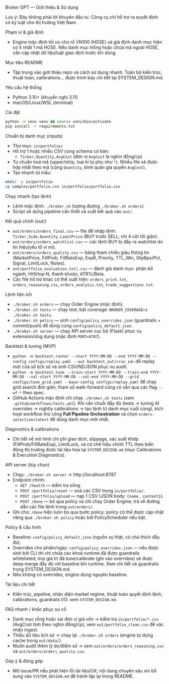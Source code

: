 Broker GPT — Giới thiệu & Sử dụng

Lưu ý: Đây không phải lời khuyên đầu tư. Công cụ chỉ hỗ trợ ra quyết định có kỷ luật cho thị trường Việt Nam.

Phạm vi & giả định
- Engine mặc định tối ưu cho rổ VN100 (HOSE) và giả định danh mục hiện có ít nhất 1 mã HOSE. Nếu danh mục trống hoặc chứa mã ngoài HOSE, cần cập nhật dữ liệu/luật giao dịch trước khi dùng.

Mục tiêu README
- Tập trung vào giới thiệu repo và cách sử dụng nhanh. Toàn bộ kiến trúc, thuật toán, calibrations… được trình bày chi tiết tại SYSTEM_DESIGN.md.

Yêu cầu hệ thống
- Python 3.10+ (khuyến nghị 3.11)
- macOS/Linux/WSL (terminal)

Cài đặt
```bash
python -m venv venv && source venv/bin/activate
pip install -r requirements.txt
```

Chuẩn bị danh mục (inputs)
- Thư mục: `in/portfolio/`
- Hỗ trợ 1 hoặc nhiều CSV cùng schema cơ bản:
  - `Ticker,Quantity,AvgCost` (đơn vị `AvgCost` là nghìn đồng/cp)
- Tự chuẩn hoá mã (upper/strip, loại kí tự phụ như `*`). Nhiều file sẽ được hợp nhất theo mã (cộng `Quantity`, bình quân gia quyền `AvgCost`).
- Tạo nhanh từ mẫu:
```bash
mkdir -p in/portfolio
cp samples/portfolio.csv in/portfolio/portfolio.csv
```

Chạy nhanh (tạo lệnh)
- Lệnh mặc định: `./broker.sh` (tương đương `./broker.sh orders`).
- Script sẽ dựng pipeline cần thiết và xuất kết quả vào `out/`.

Kết quả chính (out/)
- `out/orders/orders_final.csv` — file để nhập lệnh: `Ticker,Side,Quantity,LimitPrice` (BUY trước SELL; chỉ 4 cột tối giản).
- `out/orders/orders_watchlist.csv` — các lệnh BUY bị đẩy ra watchlist do tín hiệu/yếu tố vi mô.
- `out/orders/orders_quality.csv` — bảng tham chiếu giàu thông tin (MarketPrice, FillProb, FillRateExp, ExpR, Priority, TTL_Min, SlipBps/Pct, Signal, LimitLock, Notes).
- `out/portfolio_evaluation.txt|.csv` — đánh giá danh mục: phân bổ ngành, HHI/top‑N, thanh khoản, ATR%/Beta.
- Các file hỗ trợ khác có thể xuất hiện: `orders_print.txt`, `orders_reasoning.csv`, `orders_analysis.txt`, `trade_suggestions.txt`.

Lệnh tiện ích
- `./broker.sh orders` — chạy Order Engine (mặc định).
- `./broker.sh tests` — chạy test; bật coverage: `BROKER_COVERAGE=1 ./broker.sh tests`.
- `./broker.sh policy` — sinh `config/policy_overrides.json` (guardrails + commit/push) để dùng cùng `config/policy_default.json`.
- `./broker.sh server` — chạy API server cục bộ (Flask) phục vụ extension/ứng dụng (mặc định `PORT=8787`).

Backtest & tuning (MVP)
- `python -m backtest.runner --start YYYY-MM-DD --end YYYY-MM-DD --config configs/replay.yaml --out backtest_out/<run_id>` để replay một cửa sổ lịch sử và sinh CSV/NDJSON phục vụ audit.
- `python -m backtest.tune --train-start YYYY-MM-DD --train-end YYYY-MM-DD --val-start YYYY-MM-DD --val-end YYYY-MM-DD --grid configs/tune_grid.yaml --base-config configs/replay.yaml` để chạy grid search đơn giản; tham số walk-forward cũng có sẵn qua các flag `--wf-*` theo spec.
- GitHub Actions mặc định chỉ chạy `./broker.sh tests` (xem `.github/workflows/tests.yml`). Khi cần chuỗi đầy đủ (tests → tuning AI overrides → nightly calibrations → tạo lệnh từ danh mục cuối cùng), kích hoạt workflow thủ công **Full Pipeline Orchestration** và chọn `orders-selection=latest` để dùng danh mục mới nhất.

Diagnostics & calibrations
- Chi tiết về mô hình chi phí giao dịch, slippage, xác suất khớp (FillProb/FillRateExp), LimitLock, và cơ chế hiệu chỉnh TTL theo biến động thị trường được tài liệu hóa tại `SYSTEM_DESIGN.md` (mục Calibrations & Execution Diagnostics).

API server (tùy chọn)
- Chạy: `./broker.sh server` → http://localhost:8787
- Endpoint chính:
  - `GET /health` — kiểm tra sống.
  - `POST /portfolio/reset` — xoá các CSV trong `in/portfolio/`.
  - `POST /portfolio/upload` — nạp 1 CSV (JSON body: `{name, content}`).
  - `POST /done` — bỏ qua policy và chỉ chạy Order Engine; trả về đường dẫn các file lệnh trong `out/orders/`.
- Ghi chú: `/done` hiện luôn bỏ qua bước policy; policy có thể được cập nhật riêng qua `./broker.sh policy` hoặc bởi PolicyScheduler nếu bật.

Policy & cấu hình
- Baseline: `config/policy_default.json` (nguồn sự thật, có chú thích đầy đủ).
- Overrides cho phiên/ngày: `config/policy_overrides.json` — nếu được sinh bởi CLI thì chỉ chứa các khoá runtime đã được guardrails whitelisted; mọi giá trị đã tune/calibrate (ghi vào overrides) sẽ được deep‑merge đầy đủ với baseline khi runtime. Xem chi tiết và guardrails trong SYSTEM_DESIGN.md.
- Nếu không có overrides, engine dùng nguyên baseline.

Tài liệu chi tiết
- Kiến trúc, pipeline, nhận diện market regime, thuật toán quyết định lệnh, calibrations, guardrails I/O: xem `SYSTEM_DESIGN.md`.

FAQ nhanh / khắc phục sự cố
- Danh mục rỗng hoặc sai đơn vị giá vốn → kiểm tra `in/portfolio/*.csv` (AvgCost tính theo nghìn đồng/cp), xem `out/portfolio_clean.csv` để xác nhận ingest.
- Thiếu dữ liệu lịch sử → chạy lại `./broker.sh orders` (engine tự dựng cache trong `out/data/`).
- Muốn audit thêm lý do/điểm số → xem `out/orders/orders_reasoning.csv` và `out/orders/orders_quality.csv`.

Góp ý & đóng góp
- Mở issue/PR nếu phát hiện lỗi tài liệu/UX; nội dung chuyên sâu xin bổ sung vào `SYSTEM_DESIGN.md` để tránh lặp lại trong README.
